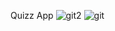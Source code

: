 Quizz App
![git2](https://user-images.githubusercontent.com/23614127/127893230-ca9f2427-d318-4b62-a7cb-3b652270dcb7.png)
![git](https://user-images.githubusercontent.com/23614127/127893232-12a8ab03-fbd4-43e2-a689-e1715c120127.png)
